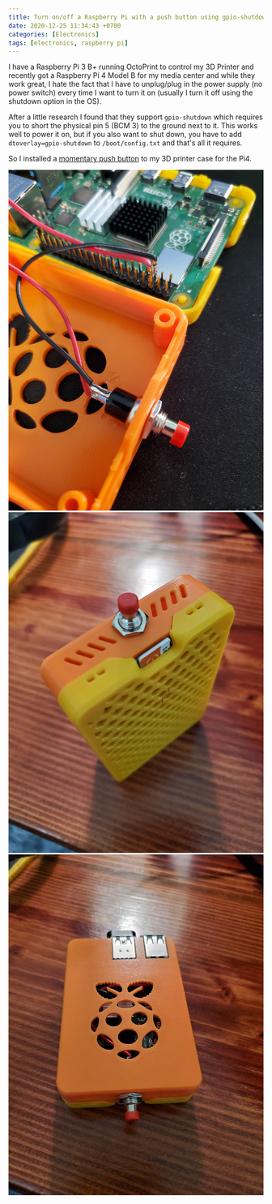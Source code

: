 ```yaml
---
title: Turn on/off a Raspberry Pi with a push button using gpio-shutdown
date: 2020-12-25 11:34:43 +0700
categories: [Electronics]
tags: [electronics, raspberry pi]
---
```


I have a Raspberry Pi 3 B+ running OctoPrint to control my 3D Printer and recently got a Raspberry Pi 4 Model B for my media center and while they work great, I hate the fact that I have to unplug/plug in the power supply (no power switch) every time I want to turn it on (usually I turn it off using the shutdown option in the OS).

After a little research I found that they support `gpio-shutdown` which requires you to short the physical pin 5 (BCM 3) to the ground next to it. This works well to power it on, but if you also want to shut down, you have to add `dtoverlay=gpio-shutdown` to `/boot/config.txt` and that's all it requires.

So I installed a [momentary push button](https://www.amazon.com/gp/product/B07Q81FXCQ/) to my 3D printer case for the Pi4.

![raspberry-pi-button](/assets/img/raspberry/RPI4-button.jpg)
![raspberry-pi-button-top](/assets/img/raspberry/RPI4-button-top.jpg)
![raspberry-pi-case](/assets/img/raspberry/RPI4-case.jpg)
